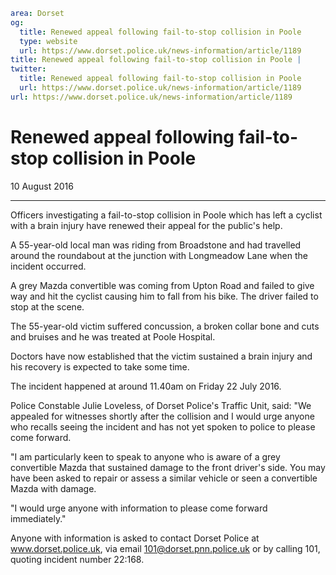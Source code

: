 ```yaml
area: Dorset
og:
  title: Renewed appeal following fail-to-stop collision in Poole
  type: website
  url: https://www.dorset.police.uk/news-information/article/1189
title: Renewed appeal following fail-to-stop collision in Poole |
twitter:
  title: Renewed appeal following fail-to-stop collision in Poole
  url: https://www.dorset.police.uk/news-information/article/1189
url: https://www.dorset.police.uk/news-information/article/1189
```

# Renewed appeal following fail-to-stop collision in Poole

10 August 2016

* * *

Officers investigating a fail-to-stop collision in Poole which has left a cyclist with a brain injury have renewed their appeal for the public's help.

A 55-year-old local man was riding from Broadstone and had travelled around the roundabout at the junction with Longmeadow Lane when the incident occurred.

A grey Mazda convertible was coming from Upton Road and failed to give way and hit the cyclist causing him to fall from his bike. The driver failed to stop at the scene.

The 55-year-old victim suffered concussion, a broken collar bone and cuts and bruises and he was treated at Poole Hospital.

Doctors have now established that the victim sustained a brain injury and his recovery is expected to take some time.

The incident happened at around 11.40am on Friday 22 July 2016.

Police Constable Julie Loveless, of Dorset Police's Traffic Unit, said: "We appealed for witnesses shortly after the collision and I would urge anyone who recalls seeing the incident and has not yet spoken to police to please come forward.

"I am particularly keen to speak to anyone who is aware of a grey convertible Mazda that sustained damage to the front driver's side. You may have been asked to repair or assess a similar vehicle or seen a convertible Mazda with damage.

"I would urge anyone with information to please come forward immediately."

Anyone with information is asked to contact Dorset Police at www.dorset.police.uk, via email 101@dorset.pnn.police.uk or by calling 101, quoting incident number 22:168.
